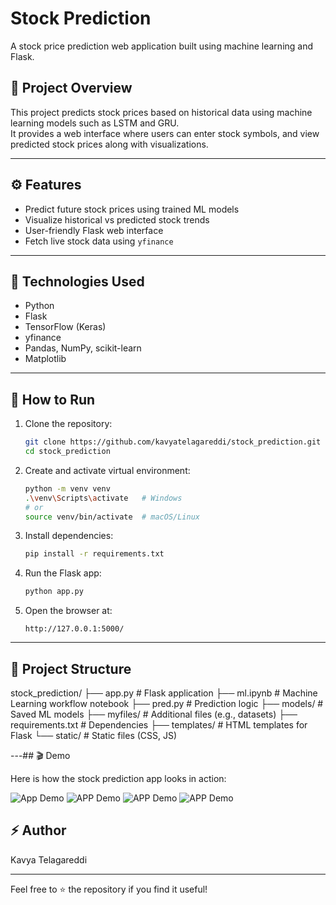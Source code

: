 
# Stock Prediction

A stock price prediction web application built using machine learning and Flask.

## 🚀 Project Overview

This project predicts stock prices based on historical data using machine learning models such as LSTM and GRU.  
It provides a web interface where users can enter stock symbols, and view predicted stock prices along with visualizations.

---

## ⚙️ Features

- Predict future stock prices using trained ML models
- Visualize historical vs predicted stock trends
- User-friendly Flask web interface
- Fetch live stock data using `yfinance`

---

## 🧱 Technologies Used

- Python
- Flask
- TensorFlow (Keras)
- yfinance
- Pandas, NumPy, scikit-learn
- Matplotlib

---

## 🚀 How to Run

1. Clone the repository:
    ```bash
    git clone https://github.com/kavyatelagareddi/stock_prediction.git
    cd stock_prediction
    ```

2. Create and activate virtual environment:
    ```bash
    python -m venv venv
    .\venv\Scripts\activate   # Windows
    # or
    source venv/bin/activate  # macOS/Linux
    ```

3. Install dependencies:
    ```bash
    pip install -r requirements.txt
    ```

4. Run the Flask app:
    ```bash
    python app.py
    ```

5. Open the browser at:
    ```
    http://127.0.0.1:5000/
    ```

---

## 📁 Project Structure

stock_prediction/
├── app.py # Flask application
├── ml.ipynb # Machine Learning workflow notebook
├── pred.py # Prediction logic
├── models/ # Saved ML models
├── myfiles/ # Additional files (e.g., datasets)
├── requirements.txt # Dependencies
├── templates/ # HTML templates for Flask
└── static/ # Static files (CSS, JS)


---## 🎬 Demo

Here is how the stock prediction app looks in action:

![App Demo](assets/demo_ss.png)
![APP Demo](assets/demo2.png)
![APP Demo](assets/demo3.png)
![APP Demo](assets/demo4.png)

## ⚡ Author

Kavya Telagareddi

---

Feel free to ⭐ the repository if you find it useful!
